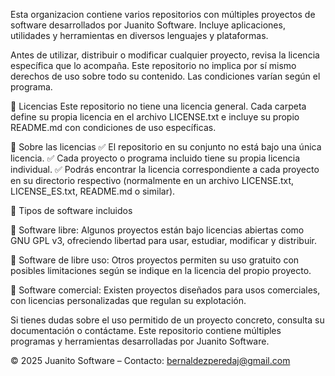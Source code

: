 Esta organizacion contiene varios repositorios con múltiples proyectos de software desarrollados por Juanito Software. Incluye aplicaciones, utilidades y herramientas en diversos lenguajes y plataformas.

Antes de utilizar, distribuir o modificar cualquier proyecto, revisa la licencia específica que lo acompaña. Este repositorio no implica por sí mismo derechos de uso sobre todo su contenido. Las condiciones varían según el programa.

📜 Licencias
Este repositorio no tiene una licencia general.
Cada carpeta define su propia licencia en el archivo LICENSE.txt e incluye su propio README.md con condiciones de uso específicas.

📌 Sobre las licencias ✅ El repositorio en su conjunto no está bajo una única licencia. ✅ Cada proyecto o programa incluido tiene su propia licencia individual. ✅ Podrás encontrar la licencia correspondiente a cada proyecto en su directorio respectivo (normalmente en un archivo LICENSE.txt, LICENSE_ES.txt, README.md o similar).

🚀 Tipos de software incluidos 

🔹 Software libre: Algunos proyectos están bajo licencias abiertas como GNU GPL v3, ofreciendo libertad para usar, estudiar, modificar y distribuir.

🔹 Software de libre uso: Otros proyectos permiten su uso gratuito con posibles limitaciones según se indique en la licencia del propio proyecto.

🔹 Software comercial: Existen proyectos diseñados para usos comerciales, con licencias personalizadas que regulan su explotación.

Si tienes dudas sobre el uso permitido de un proyecto concreto, consulta su documentación o contáctame. Este repositorio contiene múltiples programas y herramientas desarrolladas por Juanito Software.

© 2025 Juanito Software – Contacto: bernaldezperedaj@gmail.com
